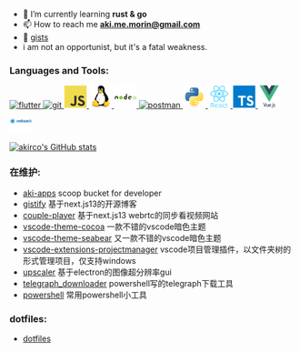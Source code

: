 <!--
<h1 align="center">Hi 👋, I'm akirco</h1>
<h3 align="center">A passionate frontend developer from China</h3>
-->

- 🌱 I’m currently learning **rust & go**
- 📫 How to reach me **aki.me.morin@gmail.com**
- 📝 [gists](https://gist.github.com/akirco)
- i am not an opportunist, but it's a fatal weakness.

<!-- - 📝 I regularly write articles on [https://casuor.top](https://casuor.top)

- 💬 Ask me about **vue** -->


<!-- 
<h3 align="left">Connect with me:</h3>
<p align="left">
</p>
-->

<h3 align="left">Languages and Tools:</h3>
<p align="left"> <a href="https://flutter.dev" target="_blank" rel="noreferrer"> <img src="https://www.vectorlogo.zone/logos/flutterio/flutterio-icon.svg" alt="flutter" width="40" height="40"/> </a> <a href="https://git-scm.com/" target="_blank" rel="noreferrer"> <img src="https://www.vectorlogo.zone/logos/git-scm/git-scm-icon.svg" alt="git" width="40" height="40"/> </a> <a href="https://developer.mozilla.org/en-US/docs/Web/JavaScript" target="_blank" rel="noreferrer"> <img src="https://raw.githubusercontent.com/devicons/devicon/master/icons/javascript/javascript-original.svg" alt="javascript" width="40" height="40"/> </a> <a href="https://www.linux.org/" target="_blank" rel="noreferrer"> <img src="https://raw.githubusercontent.com/devicons/devicon/master/icons/linux/linux-original.svg" alt="linux" width="40" height="40"/> </a> <a href="https://nodejs.org" target="_blank" rel="noreferrer"> <img src="https://raw.githubusercontent.com/devicons/devicon/master/icons/nodejs/nodejs-original-wordmark.svg" alt="nodejs" width="40" height="40"/> </a> <a href="https://postman.com" target="_blank" rel="noreferrer"> <img src="https://www.vectorlogo.zone/logos/getpostman/getpostman-icon.svg" alt="postman" width="40" height="40"/> </a> <a href="https://www.python.org" target="_blank" rel="noreferrer"> <img src="https://raw.githubusercontent.com/devicons/devicon/master/icons/python/python-original.svg" alt="python" width="40" height="40"/> </a> <a href="https://reactjs.org/" target="_blank" rel="noreferrer"> <img src="https://raw.githubusercontent.com/devicons/devicon/master/icons/react/react-original-wordmark.svg" alt="react" width="40" height="40"/> </a> <a href="https://www.typescriptlang.org/" target="_blank" rel="noreferrer"> <img src="https://raw.githubusercontent.com/devicons/devicon/master/icons/typescript/typescript-original.svg" alt="typescript" width="40" height="40"/> </a> <a href="https://vuejs.org/" target="_blank" rel="noreferrer"> <img src="https://raw.githubusercontent.com/devicons/devicon/master/icons/vuejs/vuejs-original-wordmark.svg" alt="vuejs" width="40" height="40"/> </a> <a href="https://webpack.js.org" target="_blank" rel="noreferrer"> <img src="https://raw.githubusercontent.com/devicons/devicon/d00d0969292a6569d45b06d3f350f463a0107b0d/icons/webpack/webpack-original-wordmark.svg" alt="webpack" width="40" height="40"/> </a> </p>

[![akirco's GitHub stats](https://github-readme-stats.vercel.app/api?username=akirco)](https://github.com/anuraghazra/github-readme-stats)
<!--
<h3 align="left">Support:</h3>
<p><a href="https://www.buymeacoffee.com/akimemorin"> <img align="left" src="https://cdn.buymeacoffee.com/buttons/v2/default-yellow.png" height="50" width="210" alt="buy me a coffee,buddy" /></a></p><br><br>
-->
<h3 align="left">在维护:</h3>

-  [aki-apps](https://github.com/akirco/aki-apps) scoop bucket for developer
-  [gistify](https://github.com/akirco/gistify) 基于next.js13的开源博客
-  [couple-player](https://github.com/akirco/couple-player) 基于next.js13 webrtc的同步看视频网站
-  [vscode-theme-cocoa](https://github.com/akirco/vscode-theme-cocoa) 一款不错的vscode暗色主题
-  [vscode-theme-seabear](https://github.com/akirco/vscode-theme-seabear) 又一款不错的vscode暗色主题
-  [vscode-extensions-projectmanager](https://github.com/akirco/vscode-extensions-projectmanager) vscode项目管理插件，以文件夹树的形式管理项目，仅支持windows
-  [upscaler](https://github.com/akirco/upscaler) 基于electron的图像超分辨率gui
-  [telegraph_downloader](https://github.com/akirco/telegraph_downloader) powershell写的telegraph下载工具
-  [powershell](https://github.com/akirco/powershell) 常用powershell小工具

<h3 align="left">dotfiles:</h3>

- [dotfiles](https://github.com/akirco/dotfiles)
